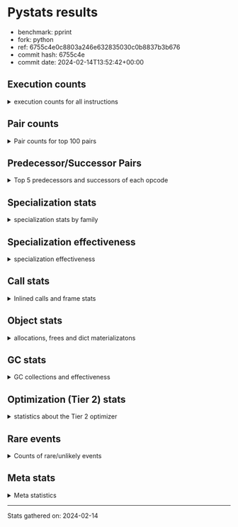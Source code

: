 
# Pystats results

- benchmark: pprint
- fork: python
- ref: 6755c4e0c8803a246e632835030c0b8837b3b676
- commit hash: 6755c4e
- commit date: 2024-02-14T13:52:42+00:00

## Execution counts

<details>
<summary> execution counts for all instructions </summary>

|Name | Count | Self | Cumulative | Miss ratio | 
|---|---:|---:|---:|---:|
| LOAD_FAST | 3,904,027,280 | 19.2% | 19.2% |  |
| STORE_FAST | 1,824,010,800 | 9.0% | 28.2% |  |
| LOAD_GLOBAL_BUILTIN | 1,680,009,460 | 8.3% | 36.4% |  |
| LOAD_CONST | 1,328,007,760 | 6.5% | 43.0% |  |
| POP_JUMP_IF_FALSE | 1,224,008,080 | 6.0% | 49.0% |  |
| TO_BOOL_BOOL | 1,056,004,800 | 5.2% | 54.2% |  |
| LOAD_FAST_LOAD_FAST | 1,008,008,880 | 5.0% | 59.1% |  |
| CALL_BUILTIN_FAST | 560,003,940 | 2.8% | 61.9% |  |
| RETURN_VALUE | 560,002,000 | 2.8% | 64.7% |  |
| POP_JUMP_IF_TRUE | 552,001,280 | 2.7% | 67.4% |  |
| RESUME_CHECK | 488,004,300 | 2.4% | 69.8% |  |
| CALL_BUILTIN_O | 448,002,040 | 2.2% | 72.0% |  |
| CALL_PY_EXACT_ARGS | 320,004,040 | 1.6% | 73.5% |  |
| LOAD_ATTR_METHOD_WITH_VALUES | 320,003,980 | 1.6% | 75.1% |  |
| LOAD_ATTR | 312,081,480 | 1.5% | 76.7% |  |
| BUILD_TUPLE | 288,000,880 | 1.4% | 78.1% |  |
| LOAD_GLOBAL_MODULE | 280,001,740 | 1.4% | 79.4% |  |
| POP_TOP | 272,002,320 | 1.3% | 80.8% |  |
| CONTAINS_OP | 256,002,320 | 1.3% | 82.0% |  |
| UNPACK_SEQUENCE_TUPLE | 240,000,660 | 1.2% | 83.2% |  |
| IS_OP | 216,000,880 | 1.1% | 84.3% |  |
| ENTER_EXECUTOR | 215,998,720 | 1.1% | 85.4% |  |
| PUSH_NULL | 208,001,760 | 1.0% | 86.4% |  |
| INTERPRETER_EXIT | 168,000,160 | 0.8% | 87.2% |  |
| CALL_TYPE_1 | 160,001,620 | 0.8% | 88.0% |  |
| LOAD_ATTR_INSTANCE_VALUE | 152,001,880 | 0.7% | 88.7% |  |
| FOR_ITER_LIST | 136,860,620 | 0.7% | 89.4% | 33.4% |
| LOAD_ATTR_METHOD_NO_DICT | 120,000,640 | 0.6% | 90.0% |  |
| EXTENDED_ARG | 120,000,160 | 0.6% | 90.6% |  |
| RETURN_CONST | 104,000,240 | 0.5% | 91.1% |  |
| CALL_METHOD_DESCRIPTOR_O | 104,000,180 | 0.5% | 91.6% |  |
| FOR_ITER_TUPLE | 96,863,760 | 0.5% | 92.1% | 47.2% |
| CALL | 96,027,540 | 0.5% | 92.6% |  |
| BINARY_OP | 96,025,120 | 0.5% | 93.0% |  |
| BINARY_OP_ADD_INT | 96,000,320 | 0.5% | 93.5% |  |
| DELETE_SUBSCR | 96,000,240 | 0.5% | 94.0% |  |
| GET_ITER | 96,000,160 | 0.5% | 94.5% |  |
| BUILD_LIST | 96,000,160 | 0.5% | 94.9% |  |
| STORE_SUBSCR_DICT | 96,000,140 | 0.5% | 95.4% |  |
| TO_BOOL_NONE | 96,000,080 | 0.5% | 95.9% |  |
| STORE_ATTR_SLOT | 95,999,960 | 0.5% | 96.3% |  |
| BINARY_SUBSCR_TUPLE_INT | 95,999,920 | 0.5% | 96.8% |  |
| COMPARE_OP_INT | 80,000,160 | 0.4% | 97.2% |  |
| TO_BOOL | 72,019,860 | 0.4% | 97.6% |  |
| CALL_LEN | 56,000,020 | 0.3% | 97.8% |  |
| COPY | 48,000,720 | 0.2% | 98.1% |  |
| FORMAT_SIMPLE | 48,000,640 | 0.2% | 98.3% |  |
| CONVERT_VALUE | 48,000,640 | 0.2% | 98.5% |  |
| JUMP_FORWARD | 48,000,240 | 0.2% | 98.8% |  |
| LOAD_ATTR_SLOT | 47,999,920 | 0.2% | 99.0% |  |
| STORE_FAST_STORE_FAST | 32,000,480 | 0.2% | 99.2% |  |
| NOP | 24,000,640 | 0.1% | 99.3% |  |
| CALL_METHOD_DESCRIPTOR_NOARGS | 24,000,560 | 0.1% | 99.4% |  |
| BUILD_STRING | 24,000,320 | 0.1% | 99.5% |  |
| UNPACK_SEQUENCE_TWO_TUPLE | 24,000,280 | 0.1% | 99.6% |  |
| TO_BOOL_LIST | 24,000,120 | 0.1% | 99.8% |  |
| CALL_KW | 24,000,000 | 0.1% | 99.9% |  |
| BINARY_OP_SUBTRACT_INT | 16,000,300 | 0.1% | 100.0% |  |
| LOAD_ATTR_METHOD_LAZY_DICT | 8,000,160 | 0.0% | 100.0% |  |
| LOAD_GLOBAL | 2,560 | 0.0% | 100.0% |  |
| JUMP_BACKWARD | 1,700 | 0.0% | 100.0% |  |
| UNPACK_SEQUENCE | 360 | 0.0% | 100.0% |  |
| RESUME | 340 | 0.0% | 100.0% |  |
| COMPARE_OP | 320 | 0.0% | 100.0% |  |
| LOAD_DEREF | 320 | 0.0% | 100.0% |  |
| LOAD_ATTR_MODULE | 240 | 0.0% | 100.0% |  |
| STORE_SUBSCR | 200 | 0.0% | 100.0% |  |
| BINARY_SUBSCR | 160 | 0.0% | 100.0% |  |
| CALL_FUNCTION_EX | 160 | 0.0% | 100.0% |  |
| COPY_FREE_VARS | 160 | 0.0% | 100.0% |  |
| FOR_ITER | 160 | 0.0% | 100.0% |  |
| BINARY_OP_SUBTRACT_FLOAT | 120 | 0.0% | 100.0% |  |
| POP_JUMP_IF_NONE | 80 | 0.0% | 100.0% |  |
| STORE_ATTR | 80 | 0.0% | 100.0% |  |
| CHECK_EXC_MATCH | 80 | 0.0% | 100.0% |  |
| POP_EXCEPT | 80 | 0.0% | 100.0% |  |
| PUSH_EXC_INFO | 80 | 0.0% | 100.0% |  |
| BUILD_MAP | 80 | 0.0% | 100.0% |  |
| JUMP_BACKWARD_NO_INTERRUPT | 80 | 0.0% | 100.0% |  |
| BINARY_OP_ADD_UNICODE | 60 | 0.0% | 100.0% |  |
| CALL_METHOD_DESCRIPTOR_FAST | 60 | 0.0% | 100.0% |  |
| LOAD_ATTR_NONDESCRIPTOR_WITH_VALUES | 60 | 0.0% | 100.0% |  |


</details>

## Pair counts

<details>
<summary> Pair counts for top 100 pairs </summary>

|Pair | Count | Self | Cumulative | 
|---|---:|---:|---:|
| LOAD_GLOBAL_BUILTIN LOAD_FAST | 1,040,006,800 | 5.1% | 5.1% |
| STORE_FAST LOAD_FAST | 928,005,520 | 4.6% | 9.7% |
| LOAD_FAST LOAD_GLOBAL_BUILTIN | 640,002,240 | 3.1% | 12.8% |
| POP_JUMP_IF_FALSE LOAD_GLOBAL_BUILTIN | 536,002,680 | 2.6% | 15.5% |
| TO_BOOL_BOOL POP_JUMP_IF_FALSE | 528,003,940 | 2.6% | 18.1% |
| STORE_FAST STORE_FAST | 464,001,440 | 2.3% | 20.3% |
| POP_JUMP_IF_FALSE LOAD_FAST | 448,003,200 | 2.2% | 22.5% |
| LOAD_FAST TO_BOOL_BOOL | 440,001,000 | 2.2% | 24.7% |
| TO_BOOL_BOOL POP_JUMP_IF_TRUE | 432,000,740 | 2.1% | 26.8% |
| CALL_BUILTIN_FAST TO_BOOL_BOOL | 424,001,680 | 2.1% | 28.9% |
| LOAD_GLOBAL_BUILTIN CALL_BUILTIN_FAST | 424,001,680 | 2.1% | 31.0% |
| LOAD_FAST CALL_BUILTIN_O | 424,001,520 | 2.1% | 33.1% |
| LOAD_FAST LOAD_CONST | 400,002,160 | 2.0% | 35.1% |
| CALL_PY_EXACT_ARGS RESUME_CHECK | 320,004,040 | 1.6% | 36.6% |
| LOAD_FAST LOAD_ATTR_METHOD_WITH_VALUES | 320,003,720 | 1.6% | 38.2% |
| LOAD_CONST LOAD_CONST | 304,002,480 | 1.5% | 39.7% |
| BUILD_TUPLE RETURN_VALUE | 288,000,880 | 1.4% | 41.1% |
| POP_TOP LOAD_FAST | 264,001,920 | 1.3% | 42.4% |
| LOAD_CONST STORE_FAST | 264,000,720 | 1.3% | 43.7% |
| CONTAINS_OP POP_JUMP_IF_FALSE | 256,002,320 | 1.3% | 45.0% |
| RETURN_VALUE RETURN_VALUE | 240,000,800 | 1.2% | 46.2% |
| RETURN_VALUE UNPACK_SEQUENCE_TUPLE | 240,000,520 | 1.2% | 47.3% |
| UNPACK_SEQUENCE_TUPLE STORE_FAST | 232,000,600 | 1.1% | 48.5% |
| LOAD_ATTR IS_OP | 216,000,880 | 1.1% | 49.5% |
| LOAD_GLOBAL_BUILTIN LOAD_ATTR | 216,000,720 | 1.1% | 50.6% |
| POP_JUMP_IF_TRUE LOAD_FAST | 216,000,560 | 1.1% | 51.7% |
| POP_JUMP_IF_TRUE ENTER_EXECUTOR | 215,998,620 | 1.1% | 52.7% |
| LOAD_ATTR_METHOD_WITH_VALUES LOAD_FAST_LOAD_FAST | 208,003,700 | 1.0% | 53.8% |
| LOAD_FAST_LOAD_FAST LOAD_FAST_LOAD_FAST | 208,002,400 | 1.0% | 54.8% |
| LOAD_FAST_LOAD_FAST CALL_PY_EXACT_ARGS | 208,002,400 | 1.0% | 55.8% |
| LOAD_FAST PUSH_NULL | 208,001,440 | 1.0% | 56.8% |
| PUSH_NULL LOAD_FAST | 208,001,040 | 1.0% | 57.8% |
| CALL_BUILTIN_O POP_TOP | 208,000,780 | 1.0% | 58.9% |
| STORE_FAST LOAD_GLOBAL_BUILTIN | 192,001,520 | 0.9% | 59.8% |
| IS_OP POP_JUMP_IF_FALSE | 168,000,720 | 0.8% | 60.6% |
| CACHE RESUME_CHECK | 168,000,000 | 0.8% | 61.5% |
| RESUME_CHECK LOAD_FAST | 160,002,140 | 0.8% | 62.3% |
| RESUME_CHECK LOAD_GLOBAL_BUILTIN | 160,002,040 | 0.8% | 63.0% |
| LOAD_FAST CALL_TYPE_1 | 160,001,560 | 0.8% | 63.8% |
| CALL_TYPE_1 STORE_FAST | 160,001,560 | 0.8% | 64.6% |
| LOAD_GLOBAL_MODULE CONTAINS_OP | 160,001,560 | 0.8% | 65.4% |
| LOAD_FAST LOAD_GLOBAL_MODULE | 160,001,520 | 0.8% | 66.2% |
| LOAD_FAST LOAD_ATTR_INSTANCE_VALUE | 152,001,640 | 0.7% | 66.9% |
| LOAD_ATTR_INSTANCE_VALUE TO_BOOL_BOOL | 144,001,000 | 0.7% | 67.6% |
| LOAD_CONST BUILD_TUPLE | 144,000,720 | 0.7% | 68.4% |
| CALL_BUILTIN_O LOAD_CONST | 144,000,640 | 0.7% | 69.1% |
| CALL_BUILTIN_FAST STORE_FAST | 136,002,060 | 0.7% | 69.7% |
| LOAD_CONST CALL_BUILTIN_FAST | 136,001,520 | 0.7% | 70.4% |
| EXTENDED_ARG POP_JUMP_IF_FALSE | 120,000,160 | 0.6% | 71.0% |
| LOAD_FAST_LOAD_FAST LOAD_FAST | 112,001,440 | 0.6% | 71.5% |
| LOAD_FAST CALL_PY_EXACT_ARGS | 112,001,280 | 0.6% | 72.1% |
| LOAD_FAST LOAD_FAST_LOAD_FAST | 112,000,320 | 0.6% | 72.6% |
| LOAD_ATTR_METHOD_WITH_VALUES LOAD_FAST | 112,000,280 | 0.6% | 73.2% |
| LOAD_FAST CALL_METHOD_DESCRIPTOR_O | 103,999,960 | 0.5% | 73.7% |
| LOAD_FAST LOAD_ATTR | 96,001,560 | 0.5% | 74.2% |
| LOAD_FAST_LOAD_FAST CONTAINS_OP | 96,000,720 | 0.5% | 74.6% |
| LOAD_CONST LOAD_FAST_LOAD_FAST | 96,000,640 | 0.5% | 75.1% |
| POP_JUMP_IF_FALSE LOAD_CONST | 96,000,640 | 0.5% | 75.6% |
| CALL_BUILTIN_O STORE_FAST | 96,000,620 | 0.5% | 76.1% |
| STORE_FAST LOAD_CONST | 96,000,320 | 0.5% | 76.5% |
| LOAD_ATTR STORE_FAST | 96,000,280 | 0.5% | 77.0% |
| LOAD_FAST_LOAD_FAST DELETE_SUBSCR | 96,000,240 | 0.5% | 77.5% |
| BINARY_OP LOAD_FAST_LOAD_FAST | 96,000,180 | 0.5% | 78.0% |
| BUILD_LIST STORE_FAST | 96,000,160 | 0.5% | 78.4% |
| LOAD_FAST GET_ITER | 96,000,160 | 0.5% | 78.9% |
| LOAD_FAST_LOAD_FAST BUILD_TUPLE | 96,000,160 | 0.5% | 79.4% |
| POP_JUMP_IF_FALSE LOAD_FAST_LOAD_FAST | 96,000,160 | 0.5% | 79.8% |
| STORE_FAST BUILD_LIST | 96,000,160 | 0.5% | 80.3% |
| BINARY_OP_ADD_INT STORE_FAST | 96,000,140 | 0.5% | 80.8% |
| LOAD_CONST BINARY_OP_ADD_INT | 96,000,120 | 0.5% | 81.3% |
| TO_BOOL_BOOL EXTENDED_ARG | 96,000,120 | 0.5% | 81.7% |
| CALL_METHOD_DESCRIPTOR_O BINARY_OP | 96,000,080 | 0.5% | 82.2% |
| LOAD_ATTR_METHOD_NO_DICT LOAD_FAST | 96,000,080 | 0.5% | 82.7% |
| STORE_SUBSCR_DICT LOAD_CONST | 96,000,080 | 0.5% | 83.1% |
| TO_BOOL_NONE POP_JUMP_IF_FALSE | 96,000,080 | 0.5% | 83.6% |
| LOAD_FAST_LOAD_FAST STORE_SUBSCR_DICT | 96,000,040 | 0.5% | 84.1% |
| LOAD_CONST LOAD_ATTR_METHOD_NO_DICT | 96,000,000 | 0.5% | 84.6% |
| LOAD_FAST TO_BOOL_NONE | 96,000,000 | 0.5% | 85.0% |
| RETURN_CONST INTERPRETER_EXIT | 96,000,000 | 0.5% | 85.5% |
| RESUME_CHECK LOAD_FAST_LOAD_FAST | 95,999,960 | 0.5% | 86.0% |
| STORE_ATTR_SLOT RETURN_CONST | 95,999,960 | 0.5% | 86.5% |
| LOAD_FAST_LOAD_FAST STORE_ATTR_SLOT | 95,999,920 | 0.5% | 86.9% |
| BINARY_SUBSCR_TUPLE_INT CALL | 95,999,920 | 0.5% | 87.4% |
| LOAD_GLOBAL_MODULE LOAD_FAST | 95,999,920 | 0.5% | 87.9% |
| LOAD_CONST BINARY_SUBSCR_TUPLE_INT | 95,999,840 | 0.5% | 88.3% |
| ENTER_EXECUTOR LOAD_GLOBAL_BUILTIN | 79,999,280 | 0.4% | 88.7% |
| ENTER_EXECUTOR FOR_ITER_LIST | 78,085,140 | 0.4% | 89.1% |
| LOAD_FAST TO_BOOL | 72,000,760 | 0.4% | 89.5% |
| TO_BOOL POP_JUMP_IF_TRUE | 72,000,260 | 0.4% | 89.8% |
| DELETE_SUBSCR LOAD_FAST | 72,000,160 | 0.4% | 90.2% |
| RETURN_VALUE INTERPRETER_EXIT | 72,000,160 | 0.4% | 90.5% |
| POP_JUMP_IF_TRUE LOAD_CONST | 72,000,160 | 0.4% | 90.9% |
| FOR_ITER_TUPLE STORE_FAST | 58,172,940 | 0.3% | 91.2% |
| FOR_ITER_LIST LOAD_FAST_LOAD_FAST | 58,171,180 | 0.3% | 91.5% |
| ENTER_EXECUTOR FOR_ITER_TUPLE | 57,914,220 | 0.3% | 91.7% |
| GET_ITER FOR_ITER_LIST | 57,913,000 | 0.3% | 92.0% |
| COMPARE_OP_INT POP_JUMP_IF_FALSE | 56,000,200 | 0.3% | 92.3% |
| LOAD_FAST CALL_LEN | 55,999,960 | 0.3% | 92.6% |
| FOR_ITER_LIST STORE_FAST | 53,827,340 | 0.3% | 92.8% |
| POP_JUMP_IF_FALSE POP_TOP | 48,000,720 | 0.2% | 93.1% |


</details>

## Predecessor/Successor Pairs

<details>
<summary> Top 5 predecessors and successors of each opcode </summary>

### CACHE

<details>
<summary> Successors and predecessors for CACHE </summary>

|Successors | Count | Percentage | 
|---|---:|---:|
| RESUME_CHECK | 168,000,000 | 100.0% |
| RESUME | 160 | 0.0% |


</details>

### BINARY_SUBSCR

<details>
<summary> Successors and predecessors for BINARY_SUBSCR </summary>

|Predecessors | Count | Percentage | 
|---|---:|---:|
| LOAD_CONST | 160 | 100.0% |

|Successors | Count | Percentage | 
|---|---:|---:|
| CALL | 80 | 50.0% |
| BINARY_SUBSCR_TUPLE_INT | 80 | 50.0% |


</details>

### DELETE_SUBSCR

<details>
<summary> Successors and predecessors for DELETE_SUBSCR </summary>

|Predecessors | Count | Percentage | 
|---|---:|---:|
| LOAD_FAST_LOAD_FAST | 96,000,240 | 100.0% |

|Successors | Count | Percentage | 
|---|---:|---:|
| LOAD_FAST | 72,000,160 | 75.0% |
| LOAD_CONST | 24,000,000 | 25.0% |
| RETURN_CONST | 80 | 0.0% |


</details>

### FORMAT_SIMPLE

<details>
<summary> Successors and predecessors for FORMAT_SIMPLE </summary>

|Predecessors | Count | Percentage | 
|---|---:|---:|
| CONVERT_VALUE | 48,000,640 | 100.0% |

|Successors | Count | Percentage | 
|---|---:|---:|
| BUILD_STRING | 24,000,320 | 50.0% |
| LOAD_CONST | 24,000,320 | 50.0% |


</details>

### GET_ITER

<details>
<summary> Successors and predecessors for GET_ITER </summary>

|Predecessors | Count | Percentage | 
|---|---:|---:|
| LOAD_FAST | 96,000,160 | 100.0% |

|Successors | Count | Percentage | 
|---|---:|---:|
| FOR_ITER_LIST | 57,913,000 | 60.3% |
| FOR_ITER_TUPLE | 38,087,040 | 39.7% |
| FOR_ITER | 120 | 0.0% |


</details>

### INTERPRETER_EXIT

<details>
<summary> Successors and predecessors for INTERPRETER_EXIT </summary>

|Predecessors | Count | Percentage | 
|---|---:|---:|
| RETURN_CONST | 96,000,000 | 57.1% |
| RETURN_VALUE | 72,000,160 | 42.9% |


</details>

### NOP

<details>
<summary> Successors and predecessors for NOP </summary>

|Predecessors | Count | Percentage | 
|---|---:|---:|
| RESUME_CHECK | 23,999,960 | 100.0% |
| STORE_FAST | 480 | 0.0% |
| POP_TOP | 160 | 0.0% |
| RESUME | 40 | 0.0% |

|Successors | Count | Percentage | 
|---|---:|---:|
| LOAD_FAST | 24,000,000 | 100.0% |
| LOAD_GLOBAL_BUILTIN | 400 | 0.0% |
| LOAD_DEREF | 160 | 0.0% |
| LOAD_GLOBAL | 80 | 0.0% |


</details>

### POP_TOP

<details>
<summary> Successors and predecessors for POP_TOP </summary>

|Predecessors | Count | Percentage | 
|---|---:|---:|
| CALL_BUILTIN_O | 208,000,780 | 76.5% |
| POP_JUMP_IF_FALSE | 48,000,720 | 17.6% |
| RETURN_CONST | 8,000,240 | 2.9% |
| CALL_METHOD_DESCRIPTOR_O | 8,000,100 | 2.9% |
| CALL | 480 | 0.0% |

|Successors | Count | Percentage | 
|---|---:|---:|
| LOAD_FAST | 264,001,920 | 97.1% |
| RETURN_CONST | 8,000,080 | 2.9% |
| NOP | 160 | 0.0% |
| LOAD_CONST | 80 | 0.0% |
| LOAD_FAST_LOAD_FAST | 80 | 0.0% |


</details>

### PUSH_NULL

<details>
<summary> Successors and predecessors for PUSH_NULL </summary>

|Predecessors | Count | Percentage | 
|---|---:|---:|
| LOAD_FAST | 208,001,440 | 100.0% |
| LOAD_DEREF | 160 | 0.0% |
| LOAD_ATTR_MODULE | 120 | 0.0% |
| LOAD_ATTR | 40 | 0.0% |

|Successors | Count | Percentage | 
|---|---:|---:|
| LOAD_FAST | 208,001,040 | 100.0% |
| CALL | 640 | 0.0% |
| LOAD_FAST_LOAD_FAST | 80 | 0.0% |


</details>

### RETURN_VALUE

<details>
<summary> Successors and predecessors for RETURN_VALUE </summary>

|Predecessors | Count | Percentage | 
|---|---:|---:|
| BUILD_TUPLE | 288,000,880 | 51.4% |
| RETURN_VALUE | 240,000,800 | 42.9% |
| COMPARE_OP_INT | 23,999,960 | 4.3% |
| LOAD_FAST | 8,000,240 | 1.4% |
| CALL_METHOD_DESCRIPTOR_NOARGS | 60 | 0.0% |

|Successors | Count | Percentage | 
|---|---:|---:|
| RETURN_VALUE | 240,000,800 | 42.9% |
| UNPACK_SEQUENCE_TUPLE | 240,000,520 | 42.9% |
| INTERPRETER_EXIT | 72,000,160 | 12.9% |
| STORE_FAST | 8,000,080 | 1.4% |
| UNPACK_SEQUENCE | 280 | 0.0% |


</details>

### STORE_SUBSCR

<details>
<summary> Successors and predecessors for STORE_SUBSCR </summary>

|Predecessors | Count | Percentage | 
|---|---:|---:|
| LOAD_FAST_LOAD_FAST | 200 | 100.0% |

|Successors | Count | Percentage | 
|---|---:|---:|
| STORE_SUBSCR_DICT | 100 | 50.0% |
| LOAD_CONST | 80 | 40.0% |
| LOAD_FAST | 20 | 10.0% |


</details>

### TO_BOOL

<details>
<summary> Successors and predecessors for TO_BOOL </summary>

|Predecessors | Count | Percentage | 
|---|---:|---:|
| LOAD_FAST | 72,000,760 | 100.0% |
| TO_BOOL | 18,340 | 0.0% |
| CALL | 200 | 0.0% |
| CALL_BUILTIN_FAST | 200 | 0.0% |
| COPY | 160 | 0.0% |

|Successors | Count | Percentage | 
|---|---:|---:|
| POP_JUMP_IF_TRUE | 72,000,260 | 100.0% |
| TO_BOOL | 18,340 | 0.0% |
| TO_BOOL_BOOL | 640 | 0.0% |
| POP_JUMP_IF_FALSE | 460 | 0.0% |
| TO_BOOL_NONE | 80 | 0.0% |


</details>

### BINARY_OP

<details>
<summary> Successors and predecessors for BINARY_OP </summary>

|Predecessors | Count | Percentage | 
|---|---:|---:|
| CALL_METHOD_DESCRIPTOR_O | 96,000,080 | 100.0% |
| BINARY_OP | 24,280 | 0.0% |
| LOAD_CONST | 280 | 0.0% |
| LOAD_FAST | 280 | 0.0% |
| CALL | 80 | 0.0% |

|Successors | Count | Percentage | 
|---|---:|---:|
| LOAD_FAST_LOAD_FAST | 96,000,180 | 100.0% |
| BINARY_OP | 24,280 | 0.0% |
| STORE_FAST | 220 | 0.0% |
| BINARY_OP_ADD_INT | 160 | 0.0% |
| BINARY_OP_SUBTRACT_INT | 100 | 0.0% |


</details>

### BUILD_LIST

<details>
<summary> Successors and predecessors for BUILD_LIST </summary>

|Predecessors | Count | Percentage | 
|---|---:|---:|
| STORE_FAST | 96,000,160 | 100.0% |

|Successors | Count | Percentage | 
|---|---:|---:|
| STORE_FAST | 96,000,160 | 100.0% |


</details>

### BUILD_STRING

<details>
<summary> Successors and predecessors for BUILD_STRING </summary>

|Predecessors | Count | Percentage | 
|---|---:|---:|
| FORMAT_SIMPLE | 24,000,320 | 100.0% |

|Successors | Count | Percentage | 
|---|---:|---:|
| CALL_BUILTIN_O | 24,000,240 | 100.0% |
| CALL | 80 | 0.0% |


</details>

### BUILD_TUPLE

<details>
<summary> Successors and predecessors for BUILD_TUPLE </summary>

|Predecessors | Count | Percentage | 
|---|---:|---:|
| LOAD_CONST | 144,000,720 | 50.0% |
| LOAD_FAST_LOAD_FAST | 96,000,160 | 33.3% |
| CALL | 48,000,000 | 16.7% |

|Successors | Count | Percentage | 
|---|---:|---:|
| RETURN_VALUE | 288,000,880 | 100.0% |


</details>

### CALL

<details>
<summary> Successors and predecessors for CALL </summary>

|Predecessors | Count | Percentage | 
|---|---:|---:|
| BINARY_SUBSCR_TUPLE_INT | 95,999,920 | 100.0% |
| CALL | 24,380 | 0.0% |
| LOAD_FAST | 1,200 | 0.0% |
| PUSH_NULL | 640 | 0.0% |
| LOAD_FAST_LOAD_FAST | 320 | 0.0% |

|Successors | Count | Percentage | 
|---|---:|---:|
| BUILD_TUPLE | 48,000,000 | 50.0% |
| LOAD_GLOBAL_MODULE | 47,999,920 | 50.0% |
| CALL | 24,380 | 0.0% |
| STORE_FAST | 500 | 0.0% |
| POP_TOP | 480 | 0.0% |


</details>

### CALL_FUNCTION_EX

<details>
<summary> Successors and predecessors for CALL_FUNCTION_EX </summary>

|Predecessors | Count | Percentage | 
|---|---:|---:|
| LOAD_FAST | 160 | 100.0% |

|Successors | Count | Percentage | 
|---|---:|---:|
| COPY_FREE_VARS | 160 | 100.0% |


</details>

### CALL_KW

<details>
<summary> Successors and predecessors for CALL_KW </summary>

|Predecessors | Count | Percentage | 
|---|---:|---:|
| LOAD_CONST | 24,000,000 | 100.0% |

|Successors | Count | Percentage | 
|---|---:|---:|
| STORE_FAST | 24,000,000 | 100.0% |


</details>

### COMPARE_OP

<details>
<summary> Successors and predecessors for COMPARE_OP </summary>

|Predecessors | Count | Percentage | 
|---|---:|---:|
| LOAD_CONST | 200 | 62.5% |
| LOAD_ATTR | 40 | 12.5% |
| LOAD_FAST | 40 | 12.5% |
| LOAD_ATTR_SLOT | 40 | 12.5% |

|Successors | Count | Percentage | 
|---|---:|---:|
| COMPARE_OP_INT | 160 | 50.0% |
| POP_JUMP_IF_FALSE | 120 | 37.5% |
| RETURN_VALUE | 40 | 12.5% |


</details>

### CONTAINS_OP

<details>
<summary> Successors and predecessors for CONTAINS_OP </summary>

|Predecessors | Count | Percentage | 
|---|---:|---:|
| LOAD_GLOBAL_MODULE | 160,001,560 | 62.5% |
| LOAD_FAST_LOAD_FAST | 96,000,720 | 37.5% |
| LOAD_GLOBAL | 40 | 0.0% |

|Successors | Count | Percentage | 
|---|---:|---:|
| POP_JUMP_IF_FALSE | 256,002,320 | 100.0% |


</details>

### CONVERT_VALUE

<details>
<summary> Successors and predecessors for CONVERT_VALUE </summary>

|Predecessors | Count | Percentage | 
|---|---:|---:|
| LOAD_FAST | 48,000,640 | 100.0% |

|Successors | Count | Percentage | 
|---|---:|---:|
| FORMAT_SIMPLE | 48,000,640 | 100.0% |


</details>

### COPY

<details>
<summary> Successors and predecessors for COPY </summary>

|Predecessors | Count | Percentage | 
|---|---:|---:|
| LOAD_FAST | 48,000,640 | 100.0% |
| BINARY_OP_ADD_INT | 60 | 0.0% |
| BINARY_OP | 20 | 0.0% |

|Successors | Count | Percentage | 
|---|---:|---:|
| TO_BOOL_BOOL | 48,000,480 | 100.0% |
| TO_BOOL | 160 | 0.0% |
| STORE_FAST_STORE_FAST | 80 | 0.0% |


</details>

### COPY_FREE_VARS

<details>
<summary> Successors and predecessors for COPY_FREE_VARS </summary>

|Predecessors | Count | Percentage | 
|---|---:|---:|
| CALL_FUNCTION_EX | 160 | 100.0% |

|Successors | Count | Percentage | 
|---|---:|---:|
| RESUME_CHECK | 120 | 75.0% |
| RESUME | 40 | 25.0% |


</details>

### ENTER_EXECUTOR

<details>
<summary> Successors and predecessors for ENTER_EXECUTOR </summary>

|Predecessors | Count | Percentage | 
|---|---:|---:|
| POP_JUMP_IF_TRUE | 215,998,620 | 100.0% |
| JUMP_BACKWARD | 100 | 0.0% |

|Successors | Count | Percentage | 
|---|---:|---:|
| LOAD_GLOBAL_BUILTIN | 79,999,280 | 37.0% |
| FOR_ITER_LIST | 78,085,140 | 36.2% |
| FOR_ITER_TUPLE | 57,914,220 | 26.8% |
| PUSH_EXC_INFO | 80 | 0.0% |


</details>

### EXTENDED_ARG

<details>
<summary> Successors and predecessors for EXTENDED_ARG </summary>

|Predecessors | Count | Percentage | 
|---|---:|---:|
| TO_BOOL_BOOL | 96,000,120 | 80.0% |
| IS_OP | 24,000,000 | 20.0% |
| TO_BOOL | 40 | 0.0% |

|Successors | Count | Percentage | 
|---|---:|---:|
| POP_JUMP_IF_FALSE | 120,000,160 | 100.0% |


</details>

### FOR_ITER

<details>
<summary> Successors and predecessors for FOR_ITER </summary>

|Predecessors | Count | Percentage | 
|---|---:|---:|
| GET_ITER | 120 | 75.0% |
| JUMP_BACKWARD | 40 | 25.0% |

|Successors | Count | Percentage | 
|---|---:|---:|
| STORE_FAST | 40 | 25.0% |
| UNPACK_SEQUENCE | 40 | 25.0% |
| FOR_ITER_LIST | 40 | 25.0% |
| FOR_ITER_TUPLE | 40 | 25.0% |


</details>

### IS_OP

<details>
<summary> Successors and predecessors for IS_OP </summary>

|Predecessors | Count | Percentage | 
|---|---:|---:|
| LOAD_ATTR | 216,000,880 | 100.0% |

|Successors | Count | Percentage | 
|---|---:|---:|
| POP_JUMP_IF_FALSE | 168,000,720 | 77.8% |
| POP_JUMP_IF_TRUE | 24,000,160 | 11.1% |
| EXTENDED_ARG | 24,000,000 | 11.1% |


</details>

### JUMP_BACKWARD

<details>
<summary> Successors and predecessors for JUMP_BACKWARD </summary>

|Predecessors | Count | Percentage | 
|---|---:|---:|
| POP_JUMP_IF_TRUE | 1,700 | 100.0% |

|Successors | Count | Percentage | 
|---|---:|---:|
| FOR_ITER_TUPLE | 640 | 37.6% |
| FOR_ITER_LIST | 600 | 35.3% |
| LOAD_FAST | 320 | 18.8% |
| ENTER_EXECUTOR | 100 | 5.9% |
| FOR_ITER | 40 | 2.4% |


</details>

### JUMP_FORWARD

<details>
<summary> Successors and predecessors for JUMP_FORWARD </summary>

|Predecessors | Count | Percentage | 
|---|---:|---:|
| STORE_FAST | 48,000,160 | 100.0% |
| LOAD_FAST | 80 | 0.0% |

|Successors | Count | Percentage | 
|---|---:|---:|
| LOAD_GLOBAL_BUILTIN | 24,000,120 | 50.0% |
| LOAD_FAST | 24,000,000 | 50.0% |
| LOAD_FAST_LOAD_FAST | 80 | 0.0% |
| LOAD_GLOBAL | 40 | 0.0% |


</details>

### LOAD_ATTR

<details>
<summary> Successors and predecessors for LOAD_ATTR </summary>

|Predecessors | Count | Percentage | 
|---|---:|---:|
| LOAD_GLOBAL_BUILTIN | 216,000,720 | 69.2% |
| LOAD_FAST | 96,001,560 | 30.8% |
| LOAD_ATTR | 78,540 | 0.0% |
| LOAD_GLOBAL | 240 | 0.0% |
| LOAD_CONST | 160 | 0.0% |

|Successors | Count | Percentage | 
|---|---:|---:|
| IS_OP | 216,000,880 | 69.2% |
| STORE_FAST | 96,000,280 | 30.8% |
| LOAD_ATTR | 78,540 | 0.0% |
| LOAD_ATTR_METHOD_WITH_VALUES | 260 | 0.0% |
| LOAD_FAST | 240 | 0.0% |


</details>

### LOAD_CONST

<details>
<summary> Successors and predecessors for LOAD_CONST </summary>

|Predecessors | Count | Percentage | 
|---|---:|---:|
| LOAD_FAST | 400,002,160 | 30.1% |
| LOAD_CONST | 304,002,480 | 22.9% |
| CALL_BUILTIN_O | 144,000,640 | 10.8% |
| POP_JUMP_IF_FALSE | 96,000,640 | 7.2% |
| STORE_FAST | 96,000,320 | 7.2% |

|Successors | Count | Percentage | 
|---|---:|---:|
| LOAD_CONST | 304,002,480 | 22.9% |
| STORE_FAST | 264,000,720 | 19.9% |
| BUILD_TUPLE | 144,000,720 | 10.8% |
| CALL_BUILTIN_FAST | 136,001,520 | 10.2% |
| LOAD_FAST_LOAD_FAST | 96,000,640 | 7.2% |


</details>

### LOAD_DEREF

<details>
<summary> Successors and predecessors for LOAD_DEREF </summary>

|Predecessors | Count | Percentage | 
|---|---:|---:|
| NOP | 160 | 50.0% |
| STORE_FAST | 160 | 50.0% |

|Successors | Count | Percentage | 
|---|---:|---:|
| PUSH_NULL | 160 | 50.0% |
| STORE_FAST | 160 | 50.0% |


</details>

### LOAD_FAST

<details>
<summary> Successors and predecessors for LOAD_FAST </summary>

|Predecessors | Count | Percentage | 
|---|---:|---:|
| LOAD_GLOBAL_BUILTIN | 1,040,006,800 | 26.6% |
| STORE_FAST | 928,005,520 | 23.8% |
| POP_JUMP_IF_FALSE | 448,003,200 | 11.5% |
| POP_TOP | 264,001,920 | 6.8% |
| POP_JUMP_IF_TRUE | 216,000,560 | 5.5% |

|Successors | Count | Percentage | 
|---|---:|---:|
| LOAD_GLOBAL_BUILTIN | 640,002,240 | 16.4% |
| TO_BOOL_BOOL | 440,001,000 | 11.3% |
| CALL_BUILTIN_O | 424,001,520 | 10.9% |
| LOAD_CONST | 400,002,160 | 10.2% |
| LOAD_ATTR_METHOD_WITH_VALUES | 320,003,720 | 8.2% |


</details>

### LOAD_FAST_LOAD_FAST

<details>
<summary> Successors and predecessors for LOAD_FAST_LOAD_FAST </summary>

|Predecessors | Count | Percentage | 
|---|---:|---:|
| LOAD_ATTR_METHOD_WITH_VALUES | 208,003,700 | 20.6% |
| LOAD_FAST_LOAD_FAST | 208,002,400 | 20.6% |
| LOAD_FAST | 112,000,320 | 11.1% |
| LOAD_CONST | 96,000,640 | 9.5% |
| BINARY_OP | 96,000,180 | 9.5% |

|Successors | Count | Percentage | 
|---|---:|---:|
| LOAD_FAST_LOAD_FAST | 208,002,400 | 20.6% |
| CALL_PY_EXACT_ARGS | 208,002,400 | 20.6% |
| LOAD_FAST | 112,001,440 | 11.1% |
| CONTAINS_OP | 96,000,720 | 9.5% |
| DELETE_SUBSCR | 96,000,240 | 9.5% |


</details>

### LOAD_GLOBAL

<details>
<summary> Successors and predecessors for LOAD_GLOBAL </summary>

|Predecessors | Count | Percentage | 
|---|---:|---:|
| LOAD_FAST | 800 | 31.2% |
| POP_JUMP_IF_FALSE | 680 | 26.6% |
| STORE_FAST | 160 | 6.2% |
| RESUME | 160 | 6.2% |
| RESUME_CHECK | 160 | 6.2% |

|Successors | Count | Percentage | 
|---|---:|---:|
| LOAD_GLOBAL_BUILTIN | 1,020 | 39.8% |
| LOAD_FAST | 720 | 28.1% |
| LOAD_GLOBAL_MODULE | 260 | 10.2% |
| LOAD_ATTR | 240 | 9.4% |
| CALL | 220 | 8.6% |


</details>

### POP_JUMP_IF_FALSE

<details>
<summary> Successors and predecessors for POP_JUMP_IF_FALSE </summary>

|Predecessors | Count | Percentage | 
|---|---:|---:|
| TO_BOOL_BOOL | 528,003,940 | 43.1% |
| CONTAINS_OP | 256,002,320 | 20.9% |
| IS_OP | 168,000,720 | 13.7% |
| EXTENDED_ARG | 120,000,160 | 9.8% |
| TO_BOOL_NONE | 96,000,080 | 7.8% |

|Successors | Count | Percentage | 
|---|---:|---:|
| LOAD_GLOBAL_BUILTIN | 536,002,680 | 43.8% |
| LOAD_FAST | 448,003,200 | 36.6% |
| LOAD_CONST | 96,000,640 | 7.8% |
| LOAD_FAST_LOAD_FAST | 96,000,160 | 7.8% |
| POP_TOP | 48,000,720 | 3.9% |


</details>

### POP_JUMP_IF_NONE

<details>
<summary> Successors and predecessors for POP_JUMP_IF_NONE </summary>

|Predecessors | Count | Percentage | 
|---|---:|---:|
| LOAD_FAST | 80 | 100.0% |

|Successors | Count | Percentage | 
|---|---:|---:|
| LOAD_CONST | 80 | 100.0% |


</details>

### POP_JUMP_IF_TRUE

<details>
<summary> Successors and predecessors for POP_JUMP_IF_TRUE </summary>

|Predecessors | Count | Percentage | 
|---|---:|---:|
| TO_BOOL_BOOL | 432,000,740 | 78.3% |
| TO_BOOL | 72,000,260 | 13.0% |
| IS_OP | 24,000,160 | 4.3% |
| TO_BOOL_LIST | 24,000,120 | 4.3% |

|Successors | Count | Percentage | 
|---|---:|---:|
| LOAD_FAST | 216,000,560 | 39.1% |
| ENTER_EXECUTOR | 215,998,620 | 39.1% |
| LOAD_CONST | 72,000,160 | 13.0% |
| LOAD_GLOBAL_BUILTIN | 48,000,040 | 8.7% |
| JUMP_BACKWARD | 1,700 | 0.0% |


</details>

### RETURN_CONST

<details>
<summary> Successors and predecessors for RETURN_CONST </summary>

|Predecessors | Count | Percentage | 
|---|---:|---:|
| STORE_ATTR_SLOT | 95,999,960 | 92.3% |
| POP_TOP | 8,000,080 | 7.7% |
| DELETE_SUBSCR | 80 | 0.0% |
| POP_JUMP_IF_TRUE | 80 | 0.0% |
| STORE_ATTR | 40 | 0.0% |

|Successors | Count | Percentage | 
|---|---:|---:|
| INTERPRETER_EXIT | 96,000,000 | 92.3% |
| POP_TOP | 8,000,240 | 7.7% |


</details>

### STORE_ATTR

<details>
<summary> Successors and predecessors for STORE_ATTR </summary>

|Predecessors | Count | Percentage | 
|---|---:|---:|
| LOAD_FAST_LOAD_FAST | 80 | 100.0% |

|Successors | Count | Percentage | 
|---|---:|---:|
| RETURN_CONST | 40 | 50.0% |
| STORE_ATTR_SLOT | 40 | 50.0% |


</details>

### STORE_FAST

<details>
<summary> Successors and predecessors for STORE_FAST </summary>

|Predecessors | Count | Percentage | 
|---|---:|---:|
| STORE_FAST | 464,001,440 | 25.4% |
| LOAD_CONST | 264,000,720 | 14.5% |
| UNPACK_SEQUENCE_TUPLE | 232,000,600 | 12.7% |
| CALL_TYPE_1 | 160,001,560 | 8.8% |
| CALL_BUILTIN_FAST | 136,002,060 | 7.5% |

|Successors | Count | Percentage | 
|---|---:|---:|
| LOAD_FAST | 928,005,520 | 50.9% |
| STORE_FAST | 464,001,440 | 25.4% |
| LOAD_GLOBAL_BUILTIN | 192,001,520 | 10.5% |
| LOAD_CONST | 96,000,320 | 5.3% |
| BUILD_LIST | 96,000,160 | 5.3% |


</details>

### STORE_FAST_STORE_FAST

<details>
<summary> Successors and predecessors for STORE_FAST_STORE_FAST </summary>

|Predecessors | Count | Percentage | 
|---|---:|---:|
| UNPACK_SEQUENCE_TWO_TUPLE | 24,000,280 | 75.0% |
| UNPACK_SEQUENCE_TUPLE | 8,000,060 | 25.0% |
| COPY | 80 | 0.0% |
| UNPACK_SEQUENCE | 60 | 0.0% |

|Successors | Count | Percentage | 
|---|---:|---:|
| LOAD_FAST | 24,000,320 | 75.0% |
| STORE_FAST | 8,000,080 | 25.0% |
| LOAD_GLOBAL | 40 | 0.0% |
| LOAD_GLOBAL_BUILTIN | 40 | 0.0% |


</details>

### UNPACK_SEQUENCE

<details>
<summary> Successors and predecessors for UNPACK_SEQUENCE </summary>

|Predecessors | Count | Percentage | 
|---|---:|---:|
| RETURN_VALUE | 280 | 77.8% |
| FOR_ITER | 40 | 11.1% |
| FOR_ITER_LIST | 40 | 11.1% |

|Successors | Count | Percentage | 
|---|---:|---:|
| UNPACK_SEQUENCE_TUPLE | 140 | 38.9% |
| STORE_FAST | 120 | 33.3% |
| STORE_FAST_STORE_FAST | 60 | 16.7% |
| UNPACK_SEQUENCE_TWO_TUPLE | 40 | 11.1% |


</details>

### RESUME

<details>
<summary> Successors and predecessors for RESUME </summary>

|Predecessors | Count | Percentage | 
|---|---:|---:|
| CACHE | 160 | 47.1% |
| CALL | 140 | 41.2% |
| COPY_FREE_VARS | 40 | 11.8% |

|Successors | Count | Percentage | 
|---|---:|---:|
| LOAD_GLOBAL | 160 | 47.1% |
| LOAD_FAST | 100 | 29.4% |
| NOP | 40 | 11.8% |
| LOAD_FAST_LOAD_FAST | 40 | 11.8% |


</details>

### BINARY_OP_ADD_INT

<details>
<summary> Successors and predecessors for BINARY_OP_ADD_INT </summary>

|Predecessors | Count | Percentage | 
|---|---:|---:|
| LOAD_CONST | 96,000,120 | 100.0% |
| BINARY_OP | 160 | 0.0% |
| LOAD_ATTR_INSTANCE_VALUE | 40 | 0.0% |

|Successors | Count | Percentage | 
|---|---:|---:|
| STORE_FAST | 96,000,140 | 100.0% |
| COPY | 60 | 0.0% |
| LOAD_FAST_LOAD_FAST | 60 | 0.0% |
| CALL_PY_EXACT_ARGS | 40 | 0.0% |
| CALL | 20 | 0.0% |


</details>

### BINARY_OP_SUBTRACT_FLOAT

<details>
<summary> Successors and predecessors for BINARY_OP_SUBTRACT_FLOAT </summary>

|Predecessors | Count | Percentage | 
|---|---:|---:|
| LOAD_FAST | 80 | 66.7% |
| BINARY_OP | 40 | 33.3% |

|Successors | Count | Percentage | 
|---|---:|---:|
| STORE_FAST | 120 | 100.0% |


</details>

### BINARY_SUBSCR_TUPLE_INT

<details>
<summary> Successors and predecessors for BINARY_SUBSCR_TUPLE_INT </summary>

|Predecessors | Count | Percentage | 
|---|---:|---:|
| LOAD_CONST | 95,999,840 | 100.0% |
| BINARY_SUBSCR | 80 | 0.0% |

|Successors | Count | Percentage | 
|---|---:|---:|
| CALL | 95,999,920 | 100.0% |


</details>

### CALL_BUILTIN_FAST

<details>
<summary> Successors and predecessors for CALL_BUILTIN_FAST </summary>

|Predecessors | Count | Percentage | 
|---|---:|---:|
| LOAD_GLOBAL_BUILTIN | 424,001,680 | 75.7% |
| LOAD_CONST | 136,001,520 | 24.3% |
| LOAD_FAST | 440 | 0.0% |
| CALL | 300 | 0.0% |

|Successors | Count | Percentage | 
|---|---:|---:|
| TO_BOOL_BOOL | 424,001,680 | 75.7% |
| STORE_FAST | 136,002,060 | 24.3% |
| TO_BOOL | 200 | 0.0% |


</details>

### CALL_BUILTIN_O

<details>
<summary> Successors and predecessors for CALL_BUILTIN_O </summary>

|Predecessors | Count | Percentage | 
|---|---:|---:|
| LOAD_FAST | 424,001,520 | 94.6% |
| BUILD_STRING | 24,000,240 | 5.4% |
| CALL | 280 | 0.0% |

|Successors | Count | Percentage | 
|---|---:|---:|
| POP_TOP | 208,000,780 | 46.4% |
| LOAD_CONST | 144,000,640 | 32.1% |
| STORE_FAST | 96,000,620 | 21.4% |


</details>

### CALL_LEN

<details>
<summary> Successors and predecessors for CALL_LEN </summary>

|Predecessors | Count | Percentage | 
|---|---:|---:|
| LOAD_FAST | 55,999,960 | 100.0% |
| CALL | 60 | 0.0% |

|Successors | Count | Percentage | 
|---|---:|---:|
| LOAD_CONST | 47,999,960 | 85.7% |
| LOAD_FAST | 8,000,060 | 14.3% |


</details>

### CALL_METHOD_DESCRIPTOR_NOARGS

<details>
<summary> Successors and predecessors for CALL_METHOD_DESCRIPTOR_NOARGS </summary>

|Predecessors | Count | Percentage | 
|---|---:|---:|
| LOAD_ATTR_METHOD_NO_DICT | 24,000,440 | 100.0% |
| CALL | 80 | 0.0% |
| LOAD_ATTR_METHOD_LAZY_DICT | 40 | 0.0% |

|Successors | Count | Percentage | 
|---|---:|---:|
| LOAD_GLOBAL_MODULE | 23,999,920 | 100.0% |
| LOAD_FAST | 540 | 0.0% |
| RETURN_VALUE | 60 | 0.0% |
| LOAD_GLOBAL | 40 | 0.0% |


</details>

### CALL_METHOD_DESCRIPTOR_O

<details>
<summary> Successors and predecessors for CALL_METHOD_DESCRIPTOR_O </summary>

|Predecessors | Count | Percentage | 
|---|---:|---:|
| LOAD_FAST | 103,999,960 | 100.0% |
| CALL | 140 | 0.0% |
| LOAD_CONST | 80 | 0.0% |

|Successors | Count | Percentage | 
|---|---:|---:|
| BINARY_OP | 96,000,080 | 92.3% |
| POP_TOP | 8,000,100 | 7.7% |


</details>

### CALL_PY_EXACT_ARGS

<details>
<summary> Successors and predecessors for CALL_PY_EXACT_ARGS </summary>

|Predecessors | Count | Percentage | 
|---|---:|---:|
| LOAD_FAST_LOAD_FAST | 208,002,400 | 65.0% |
| LOAD_FAST | 112,001,280 | 35.0% |
| CALL | 280 | 0.0% |
| LOAD_CONST | 40 | 0.0% |
| BINARY_OP_ADD_INT | 40 | 0.0% |

|Successors | Count | Percentage | 
|---|---:|---:|
| RESUME_CHECK | 320,004,040 | 100.0% |


</details>

### CALL_TYPE_1

<details>
<summary> Successors and predecessors for CALL_TYPE_1 </summary>

|Predecessors | Count | Percentage | 
|---|---:|---:|
| LOAD_FAST | 160,001,560 | 100.0% |
| CALL | 60 | 0.0% |

|Successors | Count | Percentage | 
|---|---:|---:|
| STORE_FAST | 160,001,560 | 100.0% |
| LOAD_ATTR | 60 | 0.0% |


</details>

### COMPARE_OP_INT

<details>
<summary> Successors and predecessors for COMPARE_OP_INT </summary>

|Predecessors | Count | Percentage | 
|---|---:|---:|
| LOAD_CONST | 48,000,040 | 60.0% |
| LOAD_ATTR_SLOT | 23,999,920 | 30.0% |
| LOAD_FAST | 8,000,040 | 10.0% |
| COMPARE_OP | 160 | 0.0% |

|Successors | Count | Percentage | 
|---|---:|---:|
| POP_JUMP_IF_FALSE | 56,000,200 | 70.0% |
| RETURN_VALUE | 23,999,960 | 30.0% |


</details>

### FOR_ITER_LIST

<details>
<summary> Successors and predecessors for FOR_ITER_LIST </summary>

|Predecessors | Count | Percentage | 
|---|---:|---:|
| ENTER_EXECUTOR | 78,085,140 | 57.1% |
| GET_ITER | 57,913,000 | 42.3% |
| FOR_ITER_TUPLE | 861,840 | 0.6% |
| JUMP_BACKWARD | 600 | 0.0% |
| FOR_ITER | 40 | 0.0% |

|Successors | Count | Percentage | 
|---|---:|---:|
| LOAD_FAST_LOAD_FAST | 58,171,180 | 42.5% |
| STORE_FAST | 53,827,340 | 39.3% |
| UNPACK_SEQUENCE_TWO_TUPLE | 24,000,240 | 17.5% |
| FOR_ITER_TUPLE | 861,820 | 0.6% |
| UNPACK_SEQUENCE | 40 | 0.0% |


</details>

### FOR_ITER_TUPLE

<details>
<summary> Successors and predecessors for FOR_ITER_TUPLE </summary>

|Predecessors | Count | Percentage | 
|---|---:|---:|
| ENTER_EXECUTOR | 57,914,220 | 59.8% |
| GET_ITER | 38,087,040 | 39.3% |
| FOR_ITER_LIST | 861,820 | 0.9% |
| JUMP_BACKWARD | 640 | 0.0% |
| FOR_ITER | 40 | 0.0% |

|Successors | Count | Percentage | 
|---|---:|---:|
| STORE_FAST | 58,172,940 | 60.1% |
| LOAD_FAST_LOAD_FAST | 37,828,980 | 39.1% |
| FOR_ITER_LIST | 861,840 | 0.9% |


</details>

### LOAD_ATTR_INSTANCE_VALUE

<details>
<summary> Successors and predecessors for LOAD_ATTR_INSTANCE_VALUE </summary>

|Predecessors | Count | Percentage | 
|---|---:|---:|
| LOAD_FAST | 152,001,640 | 100.0% |
| LOAD_ATTR | 200 | 0.0% |
| LOAD_FAST_LOAD_FAST | 40 | 0.0% |

|Successors | Count | Percentage | 
|---|---:|---:|
| TO_BOOL_BOOL | 144,001,000 | 94.7% |
| LOAD_FAST | 8,000,660 | 5.3% |
| TO_BOOL | 100 | 0.0% |
| LOAD_CONST | 60 | 0.0% |
| BINARY_OP_ADD_INT | 40 | 0.0% |


</details>

### LOAD_ATTR_METHOD_NO_DICT

<details>
<summary> Successors and predecessors for LOAD_ATTR_METHOD_NO_DICT </summary>

|Predecessors | Count | Percentage | 
|---|---:|---:|
| LOAD_CONST | 96,000,000 | 80.0% |
| LOAD_FAST | 23,999,920 | 20.0% |
| LOAD_FAST_LOAD_FAST | 520 | 0.0% |
| LOAD_ATTR | 160 | 0.0% |
| LOAD_ATTR_NONDESCRIPTOR_WITH_VALUES | 40 | 0.0% |

|Successors | Count | Percentage | 
|---|---:|---:|
| LOAD_FAST | 96,000,080 | 80.0% |
| CALL_METHOD_DESCRIPTOR_NOARGS | 24,000,440 | 20.0% |
| CALL | 60 | 0.0% |
| LOAD_GLOBAL_BUILTIN | 40 | 0.0% |
| LOAD_GLOBAL | 20 | 0.0% |


</details>

### LOAD_ATTR_METHOD_WITH_VALUES

<details>
<summary> Successors and predecessors for LOAD_ATTR_METHOD_WITH_VALUES </summary>

|Predecessors | Count | Percentage | 
|---|---:|---:|
| LOAD_FAST | 320,003,720 | 100.0% |
| LOAD_ATTR | 260 | 0.0% |

|Successors | Count | Percentage | 
|---|---:|---:|
| LOAD_FAST_LOAD_FAST | 208,003,700 | 65.0% |
| LOAD_FAST | 112,000,280 | 35.0% |


</details>

### LOAD_ATTR_MODULE

<details>
<summary> Successors and predecessors for LOAD_ATTR_MODULE </summary>

|Predecessors | Count | Percentage | 
|---|---:|---:|
| LOAD_GLOBAL_MODULE | 160 | 66.7% |
| LOAD_ATTR | 80 | 33.3% |

|Successors | Count | Percentage | 
|---|---:|---:|
| PUSH_NULL | 120 | 50.0% |
| STORE_FAST | 120 | 50.0% |


</details>

### LOAD_ATTR_SLOT

<details>
<summary> Successors and predecessors for LOAD_ATTR_SLOT </summary>

|Predecessors | Count | Percentage | 
|---|---:|---:|
| LOAD_FAST | 47,999,840 | 100.0% |
| LOAD_ATTR | 80 | 0.0% |

|Successors | Count | Percentage | 
|---|---:|---:|
| LOAD_FAST | 23,999,960 | 50.0% |
| COMPARE_OP_INT | 23,999,920 | 50.0% |
| COMPARE_OP | 40 | 0.0% |


</details>

### LOAD_GLOBAL_BUILTIN

<details>
<summary> Successors and predecessors for LOAD_GLOBAL_BUILTIN </summary>

|Predecessors | Count | Percentage | 
|---|---:|---:|
| LOAD_FAST | 640,002,240 | 38.1% |
| POP_JUMP_IF_FALSE | 536,002,680 | 31.9% |
| STORE_FAST | 192,001,520 | 11.4% |
| RESUME_CHECK | 160,002,040 | 9.5% |
| ENTER_EXECUTOR | 79,999,280 | 4.8% |

|Successors | Count | Percentage | 
|---|---:|---:|
| LOAD_FAST | 1,040,006,800 | 61.9% |
| CALL_BUILTIN_FAST | 424,001,680 | 25.2% |
| LOAD_ATTR | 216,000,720 | 12.9% |
| CALL | 200 | 0.0% |
| CHECK_EXC_MATCH | 60 | 0.0% |


</details>

### LOAD_GLOBAL_MODULE

<details>
<summary> Successors and predecessors for LOAD_GLOBAL_MODULE </summary>

|Predecessors | Count | Percentage | 
|---|---:|---:|
| LOAD_FAST | 160,001,520 | 57.1% |
| RESUME_CHECK | 48,000,040 | 17.1% |
| CALL | 47,999,920 | 17.1% |
| CALL_METHOD_DESCRIPTOR_NOARGS | 23,999,920 | 8.6% |
| LOAD_GLOBAL | 260 | 0.0% |

|Successors | Count | Percentage | 
|---|---:|---:|
| CONTAINS_OP | 160,001,560 | 57.1% |
| LOAD_FAST | 95,999,920 | 34.3% |
| LOAD_CONST | 23,999,960 | 8.6% |
| LOAD_ATTR_MODULE | 160 | 0.0% |
| LOAD_ATTR | 80 | 0.0% |


</details>

### RESUME_CHECK

<details>
<summary> Successors and predecessors for RESUME_CHECK </summary>

|Predecessors | Count | Percentage | 
|---|---:|---:|
| CALL_PY_EXACT_ARGS | 320,004,040 | 65.6% |
| CACHE | 168,000,000 | 34.4% |
| CALL | 140 | 0.0% |
| COPY_FREE_VARS | 120 | 0.0% |

|Successors | Count | Percentage | 
|---|---:|---:|
| LOAD_FAST | 160,002,140 | 32.8% |
| LOAD_GLOBAL_BUILTIN | 160,002,040 | 32.8% |
| LOAD_FAST_LOAD_FAST | 95,999,960 | 19.7% |
| LOAD_GLOBAL_MODULE | 48,000,040 | 9.8% |
| NOP | 23,999,960 | 4.9% |


</details>

### STORE_ATTR_SLOT

<details>
<summary> Successors and predecessors for STORE_ATTR_SLOT </summary>

|Predecessors | Count | Percentage | 
|---|---:|---:|
| LOAD_FAST_LOAD_FAST | 95,999,920 | 100.0% |
| STORE_ATTR | 40 | 0.0% |

|Successors | Count | Percentage | 
|---|---:|---:|
| RETURN_CONST | 95,999,960 | 100.0% |


</details>

### STORE_SUBSCR_DICT

<details>
<summary> Successors and predecessors for STORE_SUBSCR_DICT </summary>

|Predecessors | Count | Percentage | 
|---|---:|---:|
| LOAD_FAST_LOAD_FAST | 96,000,040 | 100.0% |
| STORE_SUBSCR | 100 | 0.0% |

|Successors | Count | Percentage | 
|---|---:|---:|
| LOAD_CONST | 96,000,080 | 100.0% |
| LOAD_FAST | 60 | 0.0% |


</details>

### TO_BOOL_BOOL

<details>
<summary> Successors and predecessors for TO_BOOL_BOOL </summary>

|Predecessors | Count | Percentage | 
|---|---:|---:|
| LOAD_FAST | 440,001,000 | 41.7% |
| CALL_BUILTIN_FAST | 424,001,680 | 40.2% |
| LOAD_ATTR_INSTANCE_VALUE | 144,001,000 | 13.6% |
| COPY | 48,000,480 | 4.5% |
| TO_BOOL | 640 | 0.0% |

|Successors | Count | Percentage | 
|---|---:|---:|
| POP_JUMP_IF_FALSE | 528,003,940 | 50.0% |
| POP_JUMP_IF_TRUE | 432,000,740 | 40.9% |
| EXTENDED_ARG | 96,000,120 | 9.1% |


</details>

### TO_BOOL_LIST

<details>
<summary> Successors and predecessors for TO_BOOL_LIST </summary>

|Predecessors | Count | Percentage | 
|---|---:|---:|
| LOAD_FAST | 24,000,080 | 100.0% |
| TO_BOOL | 40 | 0.0% |

|Successors | Count | Percentage | 
|---|---:|---:|
| POP_JUMP_IF_TRUE | 24,000,120 | 100.0% |


</details>

### TO_BOOL_NONE

<details>
<summary> Successors and predecessors for TO_BOOL_NONE </summary>

|Predecessors | Count | Percentage | 
|---|---:|---:|
| LOAD_FAST | 96,000,000 | 100.0% |
| TO_BOOL | 80 | 0.0% |

|Successors | Count | Percentage | 
|---|---:|---:|
| POP_JUMP_IF_FALSE | 96,000,080 | 100.0% |


</details>

### UNPACK_SEQUENCE_TUPLE

<details>
<summary> Successors and predecessors for UNPACK_SEQUENCE_TUPLE </summary>

|Predecessors | Count | Percentage | 
|---|---:|---:|
| RETURN_VALUE | 240,000,520 | 100.0% |
| UNPACK_SEQUENCE | 140 | 0.0% |

|Successors | Count | Percentage | 
|---|---:|---:|
| STORE_FAST | 232,000,600 | 96.7% |
| STORE_FAST_STORE_FAST | 8,000,060 | 3.3% |


</details>

### UNPACK_SEQUENCE_TWO_TUPLE

<details>
<summary> Successors and predecessors for UNPACK_SEQUENCE_TWO_TUPLE </summary>

|Predecessors | Count | Percentage | 
|---|---:|---:|
| FOR_ITER_LIST | 24,000,240 | 100.0% |
| UNPACK_SEQUENCE | 40 | 0.0% |

|Successors | Count | Percentage | 
|---|---:|---:|
| STORE_FAST_STORE_FAST | 24,000,280 | 100.0% |


</details>

### CHECK_EXC_MATCH

<details>
<summary> Successors and predecessors for CHECK_EXC_MATCH </summary>

|Predecessors | Count | Percentage | 
|---|---:|---:|
| LOAD_GLOBAL_BUILTIN | 60 | 75.0% |
| LOAD_GLOBAL | 20 | 25.0% |

|Successors | Count | Percentage | 
|---|---:|---:|
| POP_JUMP_IF_FALSE | 80 | 100.0% |


</details>

### POP_EXCEPT

<details>
<summary> Successors and predecessors for POP_EXCEPT </summary>

|Predecessors | Count | Percentage | 
|---|---:|---:|
| STORE_FAST | 80 | 100.0% |

|Successors | Count | Percentage | 
|---|---:|---:|
| JUMP_BACKWARD_NO_INTERRUPT | 80 | 100.0% |


</details>

### PUSH_EXC_INFO

<details>
<summary> Successors and predecessors for PUSH_EXC_INFO </summary>

|Predecessors | Count | Percentage | 
|---|---:|---:|
| ENTER_EXECUTOR | 80 | 100.0% |

|Successors | Count | Percentage | 
|---|---:|---:|
| LOAD_GLOBAL | 40 | 50.0% |
| LOAD_GLOBAL_BUILTIN | 40 | 50.0% |


</details>

### BUILD_MAP

<details>
<summary> Successors and predecessors for BUILD_MAP </summary>

|Predecessors | Count | Percentage | 
|---|---:|---:|
| LOAD_CONST | 80 | 100.0% |

|Successors | Count | Percentage | 
|---|---:|---:|
| LOAD_CONST | 80 | 100.0% |


</details>

### JUMP_BACKWARD_NO_INTERRUPT

<details>
<summary> Successors and predecessors for JUMP_BACKWARD_NO_INTERRUPT </summary>

|Predecessors | Count | Percentage | 
|---|---:|---:|
| POP_EXCEPT | 80 | 100.0% |

|Successors | Count | Percentage | 
|---|---:|---:|
| LOAD_FAST | 80 | 100.0% |


</details>

### BINARY_OP_ADD_UNICODE

<details>
<summary> Successors and predecessors for BINARY_OP_ADD_UNICODE </summary>

|Predecessors | Count | Percentage | 
|---|---:|---:|
| BINARY_OP | 60 | 100.0% |

|Successors | Count | Percentage | 
|---|---:|---:|
| STORE_FAST | 60 | 100.0% |


</details>

### BINARY_OP_SUBTRACT_INT

<details>
<summary> Successors and predecessors for BINARY_OP_SUBTRACT_INT </summary>

|Predecessors | Count | Percentage | 
|---|---:|---:|
| LOAD_FAST | 16,000,120 | 100.0% |
| BINARY_OP | 100 | 0.0% |
| LOAD_FAST_LOAD_FAST | 80 | 0.0% |

|Successors | Count | Percentage | 
|---|---:|---:|
| STORE_FAST | 8,000,180 | 50.0% |
| LOAD_FAST | 8,000,060 | 50.0% |
| LOAD_CONST | 60 | 0.0% |


</details>

### CALL_METHOD_DESCRIPTOR_FAST

<details>
<summary> Successors and predecessors for CALL_METHOD_DESCRIPTOR_FAST </summary>

|Predecessors | Count | Percentage | 
|---|---:|---:|
| LOAD_CONST | 40 | 66.7% |
| CALL | 20 | 33.3% |

|Successors | Count | Percentage | 
|---|---:|---:|
| STORE_FAST | 60 | 100.0% |


</details>

### LOAD_ATTR_METHOD_LAZY_DICT

<details>
<summary> Successors and predecessors for LOAD_ATTR_METHOD_LAZY_DICT </summary>

|Predecessors | Count | Percentage | 
|---|---:|---:|
| LOAD_FAST | 8,000,080 | 100.0% |
| LOAD_ATTR | 80 | 0.0% |

|Successors | Count | Percentage | 
|---|---:|---:|
| LOAD_FAST | 7,999,980 | 100.0% |
| LOAD_CONST | 120 | 0.0% |
| CALL_METHOD_DESCRIPTOR_NOARGS | 40 | 0.0% |
| CALL | 20 | 0.0% |


</details>

### LOAD_ATTR_NONDESCRIPTOR_WITH_VALUES

<details>
<summary> Successors and predecessors for LOAD_ATTR_NONDESCRIPTOR_WITH_VALUES </summary>

|Predecessors | Count | Percentage | 
|---|---:|---:|
| LOAD_FAST | 40 | 66.7% |
| LOAD_ATTR | 20 | 33.3% |

|Successors | Count | Percentage | 
|---|---:|---:|
| LOAD_ATTR_METHOD_NO_DICT | 40 | 66.7% |
| LOAD_ATTR | 20 | 33.3% |


</details>


</details>

## Specialization stats

<details>
<summary> specialization stats by family </summary>

### BINARY_OP

<details>
<summary> specialization stats for BINARY_OP family </summary>

|Kind | Count | Ratio | 
|---|---:|---:|
|     deferred | 96,000,560 | 46.1% |
|          hit | 112,000,800 | 53.8% |

| | Count | Ratio | 
|---|---:|---:|
| Success | 320 | 1.3% |
| Failure | 24,240 | 98.7% |

|Failure kind | Count | Ratio | 
|---|---:|---:|
| remainder | 24,220 | 99.9% |
| multiply different types | 20 | 0.1% |


</details>

### BINARY_SUBSCR

<details>
<summary> specialization stats for BINARY_SUBSCR family </summary>

|Kind | Count | Ratio | 
|---|---:|---:|
|     deferred | 80 | 0.0% |
|          hit | 95,999,920 | 100.0% |

| | Count | Ratio | 
|---|---:|---:|
| Success | 80 | 100.0% |
| Failure | 0 | 0.0% |


</details>

### CALL

<details>
<summary> specialization stats for CALL family </summary>

|Kind | Count | Ratio | 
|---|---:|---:|
|     deferred | 96,001,940 | 5.4% |
|          hit | 1,672,012,460 | 94.6% |

| | Count | Ratio | 
|---|---:|---:|
| Success | 1,220 | 4.8% |
| Failure | 24,380 | 95.2% |

|Failure kind | Count | Ratio | 
|---|---:|---:|
| no dict | 24,200 | 99.3% |
| cfunc noargs | 120 | 0.5% |
| other | 40 | 0.2% |
| class no vectorcall | 20 | 0.1% |


</details>

### COMPARE_OP

<details>
<summary> specialization stats for COMPARE_OP family </summary>

|Kind | Count | Ratio | 
|---|---:|---:|
|     deferred | 160 | 0.0% |
|          hit | 80,000,160 | 100.0% |

| | Count | Ratio | 
|---|---:|---:|
| Success | 160 | 100.0% |
| Failure | 0 | 0.0% |


</details>

### FOR_ITER

<details>
<summary> specialization stats for FOR_ITER family </summary>

|Kind | Count | Ratio | 
|---|---:|---:|
|     deferred | 89,631,320 | 38.3% |
|          hit | 142,369,480 | 60.9% |
|         miss | 91,354,900 | 39.1% |

| | Count | Ratio | 
|---|---:|---:|
| Success | 1,723,740 | 100.0% |
| Failure | 0 | 0.0% |


</details>

### LOAD_ATTR

<details>
<summary> specialization stats for LOAD_ATTR family </summary>

|Kind | Count | Ratio | 
|---|---:|---:|
|     deferred | 312,002,080 | 32.5% |
|          hit | 648,006,880 | 67.5% |

| | Count | Ratio | 
|---|---:|---:|
| Success | 880 | 1.1% |
| Failure | 78,520 | 98.9% |

|Failure kind | Count | Ratio | 
|---|---:|---:|
| metaclass attribute | 54,280 | 69.1% |
| method | 24,240 | 30.9% |


</details>

### LOAD_GLOBAL

<details>
<summary> specialization stats for LOAD_GLOBAL family </summary>

|Kind | Count | Ratio | 
|---|---:|---:|
|     deferred | 1,280 | 0.0% |
|          hit | 1,960,011,200 | 100.0% |

| | Count | Ratio | 
|---|---:|---:|
| Success | 1,280 | 100.0% |
| Failure | 0 | 0.0% |


</details>

### POP_JUMP_IF_FALSE

<details>
<summary> specialization stats for POP_JUMP_IF_FALSE family </summary>


</details>

### POP_JUMP_IF_NONE

<details>
<summary> specialization stats for POP_JUMP_IF_NONE family </summary>


</details>

### POP_JUMP_IF_TRUE

<details>
<summary> specialization stats for POP_JUMP_IF_TRUE family </summary>


</details>

### STORE_ATTR

<details>
<summary> specialization stats for STORE_ATTR family </summary>

|Kind | Count | Ratio | 
|---|---:|---:|
|     deferred | 40 | 0.0% |
|          hit | 95,999,960 | 100.0% |

| | Count | Ratio | 
|---|---:|---:|
| Success | 40 | 100.0% |
| Failure | 0 | 0.0% |


</details>

### STORE_SUBSCR

<details>
<summary> specialization stats for STORE_SUBSCR family </summary>

|Kind | Count | Ratio | 
|---|---:|---:|
|     deferred | 100 | 0.0% |
|          hit | 96,000,140 | 100.0% |

| | Count | Ratio | 
|---|---:|---:|
| Success | 100 | 100.0% |
| Failure | 0 | 0.0% |


</details>

### TO_BOOL

<details>
<summary> specialization stats for TO_BOOL family </summary>

|Kind | Count | Ratio | 
|---|---:|---:|
|     deferred | 72,000,760 | 5.8% |
|          hit | 1,176,005,000 | 94.2% |

| | Count | Ratio | 
|---|---:|---:|
| Success | 760 | 4.0% |
| Failure | 18,340 | 96.0% |

|Failure kind | Count | Ratio | 
|---|---:|---:|
| tuple | 12,100 | 66.0% |
| dict | 6,240 | 34.0% |


</details>

### UNPACK_SEQUENCE

<details>
<summary> specialization stats for UNPACK_SEQUENCE family </summary>

|Kind | Count | Ratio | 
|---|---:|---:|
|     deferred | 180 | 0.0% |
|          hit | 264,000,940 | 100.0% |

| | Count | Ratio | 
|---|---:|---:|
| Success | 180 | 100.0% |
| Failure | 0 | 0.0% |


</details>


</details>

## Specialization effectiveness

<details>
<summary> specialization effectiveness </summary>

|Instructions | Count | Ratio | 
|---|---:|---:|
| Basic | 11,056,071,480 | 54.4% |
| Not specialized | 2,352,167,280 | 11.6% |
| Specialized hits | 6,830,411,240 | 33.6% |
| Specialized misses | 91,354,900 | 0.4% |

### Deferred by instruction

<details>
<summary> deferred by instruction </summary>

|Name | Count | Ratio | 
|---|---:|---:|
| LOAD_ATTR | 312,002,080 | 46.9% |
| CALL | 96,001,940 | 14.4% |
| BINARY_OP | 96,000,560 | 14.4% |
| FOR_ITER | 89,631,320 | 13.5% |
| TO_BOOL | 72,000,760 | 10.8% |
| LOAD_GLOBAL | 1,280 | 0.0% |
| UNPACK_SEQUENCE | 180 | 0.0% |
| COMPARE_OP | 160 | 0.0% |
| STORE_SUBSCR | 100 | 0.0% |
| BINARY_SUBSCR | 80 | 0.0% |


</details>

### Misses by instruction

<details>
<summary> misses by instruction </summary>

|Name | Count | Ratio | 
|---|---:|---:|
| FOR_ITER_TUPLE | 45,678,260 | 50.0% |
| FOR_ITER_LIST | 45,676,640 | 50.0% |
| CACHE | 0 | 0.0% |
| DELETE_SUBSCR | 0 | 0.0% |
| FORMAT_SIMPLE | 0 | 0.0% |
| GET_ITER | 0 | 0.0% |
| INTERPRETER_EXIT | 0 | 0.0% |
| NOP | 0 | 0.0% |
| POP_TOP | 0 | 0.0% |
| PUSH_NULL | 0 | 0.0% |


</details>


</details>

## Call stats

<details>
<summary> Inlined calls and frame stats </summary>

| | Count | Ratio | 
|---|---:|---:|
| Calls to PyEval_EvalDefault | 168,000,160 | 34.4% |
| Calls to Python functions inlined | 320,004,480 | 65.6% |
| Calls via PyEval_EvalFrame (total) | 168,000,160 | 34.4% |
| Calls via PyEval_EvalFrame (vector) | 168,000,160 | 34.4% |
| Calls via PyEval_EvalFrame (generator) | 0 | 0.0% |
| Calls via PyEval_EvalFrame (legacy) | 0 | 0.0% |
| Calls via PyEval_EvalFrame (function vectorcall) | 168,000,160 | 34.4% |
| Calls via PyEval_EvalFrame (build class) | 0 | 0.0% |
| Calls via PyEval_EvalFrame (slot) | 24,000,000 | 4.9% |
| Calls via PyEval_EvalFrame (function ex) | 160 | 0.0% |
| Calls via PyEval_EvalFrame (api) | 48,000,000 | 9.8% |
| Calls via PyEval_EvalFrame (method) | 0 | 0.0% |
| Frame objects created | 80 | 0.0% |
| Frames pushed | 640,000,200 | 131.1% |


</details>

## Object stats

<details>
<summary> allocations, frees and dict materializatons </summary>

| | Count | Ratio | 
|---|---:|---:|
| Allocations from freelist | 728,000,800 | 38.7% |
| Frees to freelist | 728,000,680 |  |
| Allocations | 1,152,002,260 | 61.3% |
| Allocations to 512 bytes | 1,152,001,920 | 61.3% |
| Allocations to 4 kbytes | 100 | 0.0% |
| Allocations over 4 kbytes | 240 | 0.0% |
| Frees | 1,248,002,278 |  |
| New values | 0 |  |
| Interpreter increfs | 8,784,161,100 | 73.0% |
| Interpreter decrefs | 10,341,370,020 | 74.5% |
| Increfs | 3,247,854,288 | 27.0% |
| Decrefs | 3,530,647,935 | 25.5% |
| Materialize dict (on request) | 0 |  |
| Materialize dict (new key) | 0 |  |
| Materialize dict (too big) | 0 |  |
| Materialize dict (str subclass) | 0 |  |
| Dematerialize dict | 0 |  |
| Method cache hits | 120,025,938 |  |
| Method cache misses | 302 |  |
| Method cache collisions | 318 |  |
| Method cache dunder hits | 1,320,054,937 |  |
| Method cache dunder misses | 143 |  |


</details>

## GC stats

<details>
<summary> GC collections and effectiveness </summary>

|Generation | Collections | Objects collected | Object visits | 
|---:|---:|---:|---:|
| 0 | 0 | 0 | 0 |
| 1 | 0 | 0 | 0 |
| 2 | 0 | 0 | 0 |


</details>

## Optimization (Tier 2) stats

<details>
<summary> statistics about the Tier 2 optimizer </summary>

| | Count | Ratio | 
|---|---:|---:|
| Optimization attempts | 100 |  |
| Traces created | 100 | 100.0% |
| Trace stack overflow | 0 | 0.0% |
| Trace stack underflow | 0 | 0.0% |
| Trace too long | 0 | 0.0% |
| Trace too short | 0 | 0.0% |
| Inner loop found | 0 | 0.0% |
| Recursive call | 0 | 0.0% |
| Low confidence | 0 | 0.0% |
| Traces executed | 215,998,720 |  |
| Uops executed | 14,991,822,200 | 69.41 |

### Trace length histogram

<details>
<summary> trace length histogram </summary>

|Range | Count | Ratio | 
|---|---:|---:|
| <= 1 | 0 | 0.0% |
| <= 2 | 0 | 0.0% |
| <= 4 | 0 | 0.0% |
| <= 8 | 0 | 0.0% |
| <= 16 | 0 | 0.0% |
| <= 32 | 0 | 0.0% |
| <= 64 | 0 | 0.0% |
| <= 128 | 0 | 0.0% |
| <= 256 | 40 | 40.0% |
| <= 512 | 60 | 60.0% |


</details>

### Optimized trace length histogram

<details>
<summary> optimized trace length histogram </summary>

|Range | Count | Ratio | 
|---|---:|---:|
| <= 1 | 0 | 0.0% |
| <= 2 | 0 | 0.0% |
| <= 4 | 0 | 0.0% |
| <= 8 | 0 | 0.0% |
| <= 16 | 0 | 0.0% |
| <= 32 | 0 | 0.0% |
| <= 64 | 0 | 0.0% |
| <= 128 | 40 | 40.0% |
| <= 256 | 60 | 60.0% |


</details>

### Trace run length histogram

<details>
<summary> trace run length histogram </summary>

|Range | Count | Ratio | 
|---|---:|---:|
| <= 1 | 63,999,800 | 29.6% |
| <= 2 | 23,999,960 | 11.1% |
| <= 4 | 0 | 0.0% |
| <= 8 | 80 | 0.0% |
| <= 16 | 0 | 0.0% |
| <= 32 | 0 | 0.0% |
| <= 64 | 0 | 0.0% |
| <= 128 | 95,999,680 | 44.4% |
| <= 256 | 31,999,200 | 14.8% |


</details>

### Uop execution stats

<details>
<summary> uop execution stats </summary>

|Name | Count | Self | Cumulative | Miss ratio | 
|---|---:|---:|---:|---:|
| LOAD_FAST | 2,791,965,360 | 18.6% | 18.6% |  |
| _SET_IP | 1,471,982,160 | 9.8% | 28.4% |  |
| _CHECK_VALIDITY | 1,423,982,720 | 9.5% | 37.9% |  |
| STORE_FAST | 719,991,840 | 4.8% | 42.7% |  |
| _LOAD_CONST_INLINE_BORROW | 679,993,040 | 4.5% | 47.3% |  |
| _GUARD_TYPE_VERSION | 415,994,000 | 2.8% | 50.1% |  |
| _LOAD_CONST_INLINE_WITH_NULL | 391,995,520 | 2.6% | 52.7% |  |
| TO_BOOL_BOOL | 383,995,440 | 2.6% | 55.2% |  |
| RESUME_CHECK | 319,996,160 | 2.1% | 57.4% |  |
| _GUARD_DORV_VALUES_INST_ATTR_FROM_DICT | 319,996,160 | 2.1% | 59.5% |  |
| _GUARD_KEYS_VERSION | 319,996,160 | 2.1% | 61.6% |  |
| _LOAD_ATTR_METHOD_WITH_VALUES | 319,996,160 | 2.1% | 63.8% |  |
| _CHECK_FUNCTION_EXACT_ARGS | 319,996,160 | 2.1% | 65.9% |  |
| _CHECK_STACK_SPACE | 319,996,160 | 2.1% | 68.0% |  |
| _INIT_CALL_PY_EXACT_ARGS | 319,996,160 | 2.1% | 70.2% |  |
| _PUSH_FRAME | 319,996,160 | 2.1% | 72.3% |  |
| _SAVE_RETURN_OFFSET | 319,996,160 | 2.1% | 74.4% |  |
| _GUARD_IS_FALSE_POP | 319,995,680 | 2.1% | 76.6% |  |
| CALL_BUILTIN_FAST | 311,996,720 | 2.1% | 78.7% |  |
| _GUARD_IS_TRUE_POP | 295,997,120 | 2.0% | 80.6% | 27.0% |
| _ITER_CHECK_TUPLE | 207,999,360 | 1.4% | 82.0% | 30.8% |
| _CHECK_VALIDITY_AND_SET_IP | 199,997,440 | 1.3% | 83.4% |  |
| _LOAD_CONST_INLINE | 175,998,240 | 1.2% | 84.5% |  |
| _CHECK_GLOBALS | 167,997,680 | 1.1% | 85.6% |  |
| _CHECK_BUILTINS | 167,997,680 | 1.1% | 86.8% |  |
| CONTAINS_OP | 159,998,080 | 1.1% | 87.8% |  |
| CALL_TYPE_1 | 151,998,560 | 1.0% | 88.8% |  |
| _LOAD_CONST_INLINE_BORROW_WITH_NULL | 151,998,560 | 1.0% | 89.9% |  |
| _GUARD_NOT_EXHAUSTED_TUPLE | 143,999,560 | 1.0% | 90.8% | 33.3% |
| _POP_FRAME | 143,998,560 | 1.0% | 91.8% |  |
| CALL_BUILTIN_O | 135,997,920 | 0.9% | 92.7% |  |
| POP_TOP | 103,998,480 | 0.7% | 93.4% |  |
| _ITER_NEXT_TUPLE | 95,999,680 | 0.6% | 94.0% |  |
| _CHECK_MANAGED_OBJECT_HAS_VALUES | 87,998,320 | 0.6% | 94.6% |  |
| _LOAD_ATTR_INSTANCE_VALUE | 87,998,320 | 0.6% | 95.2% |  |
| BUILD_TUPLE | 71,999,280 | 0.5% | 95.7% |  |
| IS_OP | 71,999,280 | 0.5% | 96.2% |  |
| UNPACK_SEQUENCE_TUPLE | 71,999,280 | 0.5% | 96.6% |  |
| _LOAD_ATTR | 71,999,280 | 0.5% | 97.1% |  |
| PUSH_NULL | 55,999,120 | 0.4% | 97.5% |  |
| _JUMP_TO_TOP | 47,999,600 | 0.3% | 97.8% |  |
| _GUARD_NOT_EXHAUSTED_LIST | 47,999,360 | 0.3% | 98.1% | 50.0% |
| FORMAT_SIMPLE | 47,999,360 | 0.3% | 98.5% |  |
| CONVERT_VALUE | 47,999,360 | 0.3% | 98.8% |  |
| COPY | 47,999,360 | 0.3% | 99.1% |  |
| _ITER_CHECK_LIST | 47,999,360 | 0.3% | 99.4% |  |
| BUILD_STRING | 23,999,680 | 0.2% | 99.6% |  |
| UNPACK_SEQUENCE_TWO_TUPLE | 23,999,680 | 0.2% | 99.7% |  |
| _ITER_NEXT_LIST | 23,999,680 | 0.2% | 99.9% |  |
| CALL_METHOD_DESCRIPTOR_NOARGS | 7,999,520 | 0.1% | 99.9% |  |
| _LOAD_ATTR_METHOD_NO_DICT | 7,999,520 | 0.1% | 100.0% |  |


</details>

### Unsupported opcodes

<details>
<summary> unsupported opcodes </summary>


</details>


</details>

## Rare events

<details>
<summary> Counts of rare/unlikely events </summary>

|Event | Count | 
|---|---:|
| set class | 0 |
| set bases | 0 |
| set eval frame func | 0 |
| builtin dict | 0 |
| func modification | 0 |
| watched dict modification | 0 |
| watched globals modification | 0 |


</details>

## Meta stats

<details>
<summary> Meta statistics </summary>

| | Count | 
|---|---:|
| Number of data files | 40 |


</details>

---
Stats gathered on: 2024-02-14
